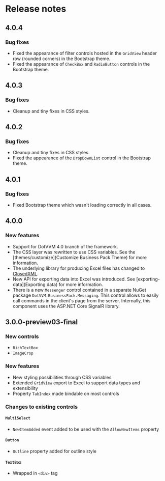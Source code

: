 # Release notes

## 4.0.4

### Bug fixes
* Fixed the appearance of filter controls hosted in the `GridView` header row (rounded corners) in the Bootstrap theme.
* Fixed the appearance of `CheckBox` and `RadioButton` controls in the Bootstrap theme.

## 4.0.3

### Bug fixes
* Cleanup and tiny fixes in CSS styles.

## 4.0.2

### Bug fixes
* Cleanup and tiny fixes in CSS styles.
* Fixed the appearance of the `DropDownList` control in the Bootstrap theme.

## 4.0.1

### Bug fixes
* Fixed Bootstrap theme which wasn't loading correctly in all cases.

## 4.0.0

### New features
* Support for DotVVM 4.0 branch of the framework.
* The CSS layer was rewritten to use CSS variables. See the [themes/customize](Customize Business Pack Theme) for more information.
* The underlying library for producing Excel files has changed to [ClosedXML](https://github.com/ClosedXML/ClosedXML). 
* New API for exporting data into Excel was introduced. See [exporting-data](Exporting data) for more information. 
* There is a new `Messenger` control contained in a separate NuGet package `DotVVM.BusinessPack.Messaging`. This control allows to easily call commands in the client's page from the server. Internally, this component uses the ASP.NET Core SignalR library.


## 3.0.0-preview03-final

### New controls
  * `RichTextBox`
  * `ImageCrop`
### New features
  * New styling possibilities through CSS variables
  * Extended `GridView` export to Excel to support data types and extensibility
  * Property `TabIndex` made bindable on most controls  
### Changes to existing controls
#### `MultiSelect`
- `NewItemAdded` event added to be used with the `AllowNewItems` property
#### `Button`
- `Outline` property added for outline style
#### `TextBox`
 - Wrapped in `<div>` tag
